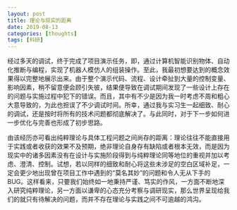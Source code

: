 ```yaml
---
layout: post
title: 理论与现实的距离
date: 2019-08-13
categories: [thoughts]
tags: [科研]
---
```


经过多天的调试，终于完成了项目演示任务，即，通过计算机智能识别物体、自动化推断与编程，实现了机器人模仿人的组装操作。至此，我最初想要达到的概念效果得以完整地展示出来。由于整个演示代码、流程、设计牵扯到大量的控制变量、影响因素，稍不留意便会顾引失彼，结果便导致在调试期间发现了一些设计上存在的问题与实施过程中犯下的错误。而且，其中有不少是因为我一时考虑不周和粗心大意导致的，为此也担误了不少调试时间。所幸，通过我与实习生一起细致、耐心的调试，还是按时将所有的技术问题都彻底解决了。与此同时，对于下一步如何进一步优化与完善也形成了初步思路。

由该经历亦可看出纯粹理论与具体工程问题之间尚存的距离：理论往往不能直接用于实践或者收获的效果不及预期，绝非理论自身存有缺陷或者根本无效，而是因为现实中的诸多因素没有在设计与实施阶段得到与纯粹理论同等地位的重视并加以考虑、澄清、控制。试想，若以同样的细致和耐心将这些未涉足的空白区域补足，一定会更少地出现曾在项目工作中遇到的“莫名其妙”的问题和令人无从下手的BUG。这样看来，只要我们始终如一地秉持严谨、笃实的作风，一方面不断地深入研究纯粹理论，另一方面以谦卑的心态充分考察与调研现实，那么世界呈现给我们的就只有待解决的问题，而并不存在理论与实践之间不可逾越的鸿沟。
